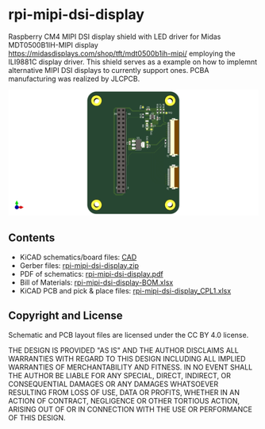 # rpi-mipi-dsi-display
Raspberry CM4 MIPI DSI display shield with LED driver for Midas MDT0500B1IH-MIPI display https://midasdisplays.com/shop/tft/mdt0500b1ih-mipi/ employing the ILI9881C display driver.
This shield serves as a example on how to implemnt alternative MIPI DSI displays to currently support ones.
PCBA manufacturing was realized by JLCPCB.

![](250319_pipad_display_bb_v02.png)

## Contents
- KiCAD schematics/board files: [CAD](CAD/)
- Gerber files: [rpi-mipi-dsi-display.zip](CAD/production/rpi-mipi-dsi-display.zip)
- PDF of schematics: [rpi-mipi-dsi-display.pdf](CAD/rpi-mipi-dsi-display.pdf)
- Bill of Materials: [rpi-mipi-dsi-display-BOM.xlsx](CAD/assembly/rpi-mipi-dsi-display-BOM.xlsx)
- KiCAD PCB and pick & place files: [rpi-mipi-dsi-display_CPL1.xlsx](CAD/assembly/rpi-mipi-dsi-display_CPL1.xlsx)

## Copyright and License
Schematic and PCB layout files are licensed under the CC BY 4.0 license.

THE DESIGN IS PROVIDED "AS IS" AND THE AUTHOR DISCLAIMS ALL WARRANTIES WITH REGARD TO THIS DESIGN INCLUDING ALL IMPLIED WARRANTIES OF MERCHANTABILITY AND FITNESS. IN NO EVENT SHALL THE AUTHOR BE LIABLE FOR ANY SPECIAL, DIRECT, INDIRECT, OR CONSEQUENTIAL DAMAGES OR ANY DAMAGES WHATSOEVER RESULTING FROM LOSS OF USE, DATA OR PROFITS, WHETHER IN AN ACTION OF CONTRACT, NEGLIGENCE OR OTHER TORTIOUS ACTION, ARISING OUT OF OR IN CONNECTION WITH THE USE OR PERFORMANCE OF THIS DESIGN.
